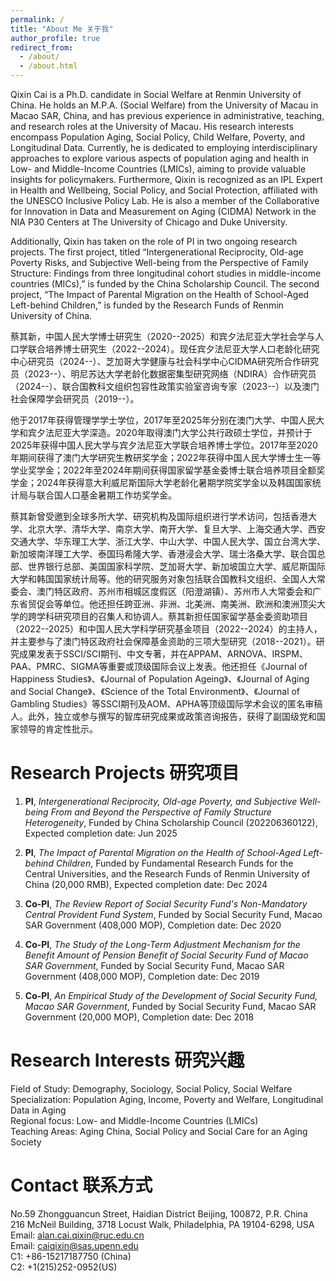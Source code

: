 ```yaml
---
permalink: /
title: "About Me 关于我"
author_profile: true
redirect_from: 
  - /about/
  - /about.html
---
```


Qixin Cai is a Ph.D. candidate in Social Welfare at Renmin University of China. He holds an M.P.A. (Social Welfare) from the University of Macau in Macao SAR, China, and has previous experience in administrative, teaching, and research roles at the University of Macau. His research interests encompass Population Aging, Social Policy, Child Welfare, Poverty, and Longitudinal Data. Currently, he is dedicated to employing interdisciplinary approaches to explore various aspects of population aging and health in Low- and Middle-Income Countries (LMICs), aiming to provide valuable insights for policymakers. Furthermore, Qixin is recognized as an IPL Expert in Health and Wellbeing, Social Policy, and Social Protection, affiliated with the UNESCO Inclusive Policy Lab. He is also a member of the Collaborative for Innovation in Data and Measurement on Aging (CIDMA) Network in the NIA P30 Centers at The University of Chicago and Duke University.

Additionally, Qixin has taken on the role of PI in two ongoing research projects. The first project, titled “Intergenerational Reciprocity, Old-age Poverty Risks, and Subjective Well-being from the Perspective of Family Structure: Findings from three longitudinal cohort studies in middle-income countries (MICs),” is funded by the China Scholarship Council. The second project, “The Impact of Parental Migration on the Health of School-Aged Left-behind Children,” is funded by the Research Funds of Renmin University of China.

蔡其新，中国人民大学博士研究生（2020--2025）和宾夕法尼亚大学社会学与人口学联合培养博士研究生（2022--2024）。现任宾夕法尼亚大学人口老龄化研究中心研究员（2024--）、芝加哥大学健康与社会科学中心CIDMA研究所合作研究员（2023--）、明尼苏达大学老龄化数据密集型研究网络（NDIRA）合作研究员（2024--）、联合国教科文组织包容性政策实验室咨询专家（2023--）以及澳门社会保障学会研究员（2019--）。

他于2017年获得管理学学士学位，2017年至2025年分别在澳门大学、中国人民大学和宾夕法尼亚大学深造。2020年取得澳门大学公共行政硕士学位，并预计于2025年获得中国人民大学与宾夕法尼亚大学联合培养博士学位。2017年至2020年期间获得了澳门大学研究生教研奖学金；2022年获得中国人民大学博士生一等学业奖学金；2022年至2024年期间获得国家留学基金委博士联合培养项目全额奖学金；2024年获得意大利威尼斯国际大学老龄化暑期学院奖学金以及韩国国家统计局与联合国人口基金暑期工作坊奖学金。

蔡其新曾受邀到全球多所大学、研究机构及国际组织进行学术访问，包括香港大学、北京大学、清华大学、南京大学、南开大学、复旦大学、上海交通大学、西安交通大学、华东理工大学、浙江大学、中山大学、中国人民大学、国立台湾大学、新加坡南洋理工大学、泰国玛希隆大学、香港浸会大学、瑞士洛桑大学、联合国总部、世界银行总部、美国国家科学院、芝加哥大学、新加坡国立大学、威尼斯国际大学和韩国国家统计局等。他的研究服务对象包括联合国教科文组织、全国人大常委会、澳门特区政府、苏州市相城区度假区（阳澄湖镇）、苏州市人大常委会和广东省贸促会等单位。他还担任跨亚洲、非洲、北美洲、南美洲、欧洲和澳洲顶尖大学的跨学科研究项目的召集人和协调人。蔡其新担任国家留学基金委资助项目（2022--2025）和中国人民大学科学研究基金项目（2022--2024）的主持人，并主要参与了澳门特区政府社会保障基金资助的三项大型研究（2018--2021）。研究成果发表于SSCI/SCI期刊、中文专著，并在APPAM、ARNOVA、IRSPM、PAA、PMRC、SIGMA等重要或顶级国际会议上发表。他还担任《Journal of Happiness Studies》、《Journal of Population Ageing》、《Journal of Aging and Social Change》、《Science of the Total Environment》、《Journal of Gambling Studies》等SSCI期刊及AOM、APHA等顶级国际学术会议的匿名审稿人。此外，独立或参与撰写的智库研究成果或政策咨询报告，获得了副国级党和国家领导的肯定性批示。

Research Projects 研究项目
======

1. **PI**, *Intergenerational Reciprocity, Old-age Poverty, and Subjective Well-being From and Beyond the Perspective of Family Structure Heterogeneity*, Funded by China Scholarship Council (202206360122), Expected completion date: Jun 2025 <br>

2. **PI**, *The Impact of Parental Migration on the Health of School-Aged Left-behind Children*, Funded by Fundamental Research Funds for the Central Universities, and the Research Funds of Renmin University of China (20,000 RMB), Expected completion date: Dec 2024 <br>

3. **Co-PI**, *The Review Report of Social Security Fund's Non-Mandatory Central Provident Fund System*, Funded by Social Security Fund, Macao SAR Government (408,000 MOP), Completion date: Dec 2020 <br>

4. **Co-PI**, *The Study of the Long-Term Adjustment Mechanism for the Benefit Amount of Pension Benefit of Social Security Fund of Macao SAR Government*, Funded by Social Security Fund, Macao SAR Government (408,000 MOP), Completion date: Dec 2019 <br>

5. **Co-PI**, *An Empirical Study of the Development of Social Security Fund, Macao SAR Government*, Funded by Social Security Fund, Macao SAR Government (20,000 MOP), Completion date: Dec 2018


Research Interests 研究兴趣
======
Field of Study: Demography, Sociology, Social Policy, Social Welfare <br>
Specialization: Population Aging, Income, Poverty and Welfare, Longitudinal Data in Aging <br>
Regional focus: Low- and Middle-Income Countries (LMICs) <br>
Teaching Areas: Aging China, Social Policy and Social Care for an Aging Society

Contact 联系方式
======
No.59 Zhongguancun Street, Haidian District Beijing, 100872, P.R. China <br>
216 McNeil Building, 3718 Locust Walk, Philadelphia, PA 19104-6298, USA <br>
Email: alan.cai.qixin@ruc.edu.cn <br>
Email: caiqixin@sas.upenn.edu <br>
C1: +86-15217187750 (China) <br>
C2: +1(215)252-0952(US)
